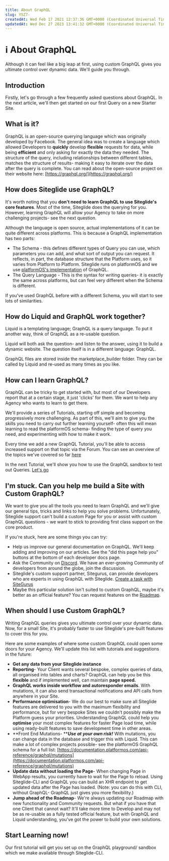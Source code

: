 ```yaml
---
title: About GraphQL
slug: YSZ7-
createdAt: Wed Feb 17 2021 12:37:36 GMT+0000 (Coordinated Universal Time)
updatedAt: Wed Dec 27 2023 13:41:32 GMT+0000 (Coordinated Universal Time)
---
```


# ℹ️ About GraphQL

Although it can feel like a big leap at first, using custom GraphQL gives you ultimate control over dynamic data. We'll guide you through.

## Introduction

Firstly, let's go through a few frequently asked questions about GraphQL. In the next article, we'll then get started on our first Query on a new Starter Site.

## What is it?

GraphQL is an open-source querying language which was originally developed by Facebook. The general idea was to create a language which allowed Developers to **quickly** develop **flexible** requests for data, while being **efficient** and only asking for exactly the data they needed. The structure of the query, including relationships between different tables, matches the structure of results- making it easy to iterate over the data after the query is complete. You can read about the open-source project on their website here: [https://graphql.org/](https://graphql.org/)

## How does Siteglide use GraphQL?

It's worth noting that you **don't need to learn GraphQL to use Siteglide's core features**. Most of the time, Siteglide does the querying for you. However, learning GraphQL will allow your Agency to take on more challenging projects- see the next question.

Although the language is open source, actual implementations of it can be quite different across platforms. This is because a GraphQL implementation has two parts:

* The Schema - this defines different types of Query you can use, which parameters you can add, and what sort of output you can request. It reflects, in part, the database structure that the Platform uses, so it varies from Platform to Platform. Siteglide runs on platformOS and we use [platformOS's implementation](https://documentation.platformos.com/api-reference/graphql/glossary) of GraphQL.
* The Query Language - This is the syntax for writing queries- it is exactly the same across platforms, but can feel very different when the Schema is different.

If you've used GraphQL before with a different Schema, you will start to see lots of similarities.

## How do Liquid and GraphQL work together?

Liquid is a templating language; GraphQL is a query language. To put it another way, think of GraphQL as a re-usable question.

Liquid will both ask the question- and listen to the answer, using it to build a dynamic website. The question itself is in a different language: GraphQL.

GraphQL files are stored inside the marketplace\_builder folder. They can be called by Liquid and re-used as many times as you like.

## How can I learn GraphQL?

GraphQL can be tricky to get started with, but most of our Developers report that at a certain stage, it just 'clicks' for them. We want to help any Agency who wants to learn to get there.

We'll provide a series of Tutorials, starting off simple and becoming progressively more challenging. As part of this, we'll aim to give you the skills you need to carry out further learning yourself- often this will mean learning to read the platformOS schema- finding the type of query you need, and experimenting with how to make it work.

Every time we add a new GraphQL Tutorial, you'll be able to access increased support on that topic via the Forum. You can see an overview of the topics we've covered so far [here](/developer-tools/liquid/accessing-data-from-liquid-objects.md-overview)

In the next Tutorial, we'll show you how to use the GraphQL sandbox to test out Queries. [Let's go](/developer-tools/liquid/accessing-data-from-liquid-objects.md-1-your-first-query)

## I'm stuck. Can you help me build a Site with Custom GraphQL?

We want to give you all the tools you need to learn GraphQL and we'll give our general tips, tricks and links to help you solve problems. Unfortunately, Siteglide support can't build a custom Page for you or assist with custom GraphQL questions - we want to stick to providing first class support on the core product.

If you're stuck, here are some things you can try:

* Help us improve our general documentation on GraphQL. We'll keep adding and improving on our articles. See the "did this page help you" buttons at the bottom of each developer docs page.
* Ask the Community on [Discord](https://discord.gg/BsmP3au6Am). We have an ever-growing Community of developers from around the globe, join the discussion.
* Siteglide's custom support partner, Sitegurus, can provide developers who are experts in using GraphQL with Siteglide. [Create a task with SiteGurus](https://www.sitegurus.io/dashboard?create\_task=true)
* Maybe this particular solution isn't suited to custom GraphQL, maybe it's better as an official feature? You can request features on the [Roadmap](https://roadmap.siteglide.com/).

## When should I use Custom GraphQL?

Writing GraphQL queries gives you ultimate control over your dynamic data. Now, for a small Site, it's probably faster to use Siteglide's pre-built features to cover this for you.

Here are some examples of where some custom GraphQL could open some doors for your Agency. We'll update this list with tutorials and suggestions in the future:

* **Get any data from your Siteglide instance**
* **Reporting**- Your Client wants several bespoke, complex queries of data, all organised into tables and charts? GraphQL can help you be this **flexible** and if implemented well, can maintain **page speed.**
* **GraphQL works inside workflow and autoresponder emails**. With mutations, it can also send transactional notifications and API calls from anywhere in your Site.
* **Performance optimisation**- We do our best to make sure all Siteglide features are delivered to you with the maximum flexibility and performance, but for very bespoke Sites we couldn't possibly make the Platform guess your priorities. Understanding GraphQL could help you **optimise** your most complex features for faster Page load time, while using ready-built features to save development time in other areas.
* \*\*Front End Mutations- \*\*_**Use at your own risk!**_ With mutations, you can change data in the database and trigger this with Liquid. This can make a lot of complex projects possible- see the platformOS GraphQL schema for a full list: [https://documentation.platformos.com/api-reference/graphql/mutations](https://documentation.platformos.com/api-reference/graphql/mutations)
* **Update data without loading the Page**- When changing Page in WebApp results, you currently have to wait for the Page to reload. Using Siteglide-CLI and GraphQL you can build an XHR endpoint to get updated data after the Page has loaded. (Note: you can do this with CLI, without GraphQL- GraphQL just gives you more flexibility.)
* **Jump ahead of the Roadmap**- We're always updating our Roadmap with new functionality and Community requests. But what if you have that one Client that cannot wait? It'll take more time to Develop and may not be as re-usable as a fully tested official feature, but with GraphQL and Liquid understanding, you've got the power to build your own solutions.

## Start Learning now!

Our first tutorial will get you set up on the GraphQL playground/ sandbox which we make available through Siteglide-CLI.

